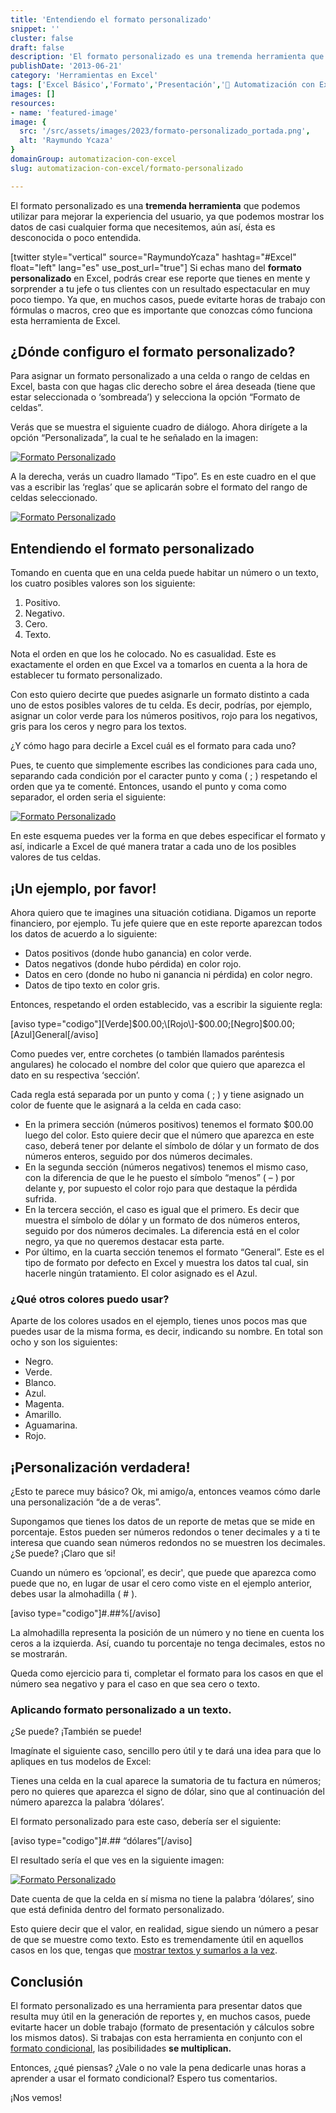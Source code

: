 ```yaml
---
title: 'Entendiendo el formato personalizado'
snippet: ''
cluster: false
draft: false 
description: 'El formato personalizado es una tremenda herramienta que te conviene aprender a utilizar. Tómate unos minutos para entenderlo.'
publishDate: '2013-06-21'
category: 'Herramientas en Excel'
tags: ['Excel Básico','Formato','Presentación','🤖 Automatización con Excel']
images: []
resources: 
- name: 'featured-image'
image: {
  src: '/src/assets/images/2023/formato-personalizado_portada.png',
  alt: 'Raymundo Ycaza'
}
domainGroup: automatizacion-con-excel
slug: automatizacion-con-excel/formato-personalizado

---
```


El formato personalizado es una **tremenda herramienta** que podemos utilizar para mejorar la experiencia del usuario, ya que podemos mostrar los datos de casi cualquier forma que necesitemos, aún así, ésta es desconocida o poco entendida.

\[twitter style="vertical" source="RaymundoYcaza" hashtag="#Excel" float="left" lang="es" use_post_url="true"\] Si echas mano del **formato personalizado** en Excel, podrás crear ese reporte que tienes en mente y sorprender a tu jefe o tus clientes con un resultado espectacular en muy poco tiempo. Ya que, en muchos casos, puede evitarte horas de trabajo con fórmulas o macros, creo que es importante que conozcas cómo funciona esta herramienta de Excel.

## ¿Dónde configuro el formato personalizado?

Para asignar un formato personalizado a una celda o rango de celdas en Excel, basta con que hagas clic derecho sobre el área deseada (tiene que estar seleccionada o ‘sombreada’) y selecciona la opción “Formato de celdas”.

Verás que se muestra el siguiente cuadro de diálogo. Ahora dirígete a la opción “Personalizada”, la cual te he señalado en la imagen:

[![Formato Personalizado](images/formato-condicional-000061-300x254.jpg)](http://raymundoycaza.com/wp-content/uploads/formato-condicional-000061.jpg)

A la derecha, verás un cuadro llamado “Tipo”. Es en este cuadro en el que vas a escribir las ‘reglas’ que se aplicarán sobre el formato del rango de celdas seleccionado.

[![Formato Personalizado](images/formato-condicional-000062-300x254.jpg)](http://raymundoycaza.com/wp-content/uploads/formato-condicional-000062.jpg)

## Entendiendo el formato personalizado

Tomando en cuenta que en una celda puede habitar un número o un texto, los cuatro posibles valores son los siguiente:

1. Positivo.
2. Negativo.
3. Cero.
4. Texto.

Nota el orden en que los he colocado. No es casualidad. Este es exactamente el orden en que Excel va a tomarlos en cuenta a la hora de establecer tu formato personalizado.

Con esto quiero decirte que puedes asignarle un formato distinto a cada uno de estos posibles valores de tu celda. Es decir, podrías, por ejemplo, asignar un color verde para los números positivos, rojo para los negativos, gris para los ceros y negro para los textos.

¿Y cómo hago para decirle a Excel cuál es el formato para cada uno?

Pues, te cuento que simplemente escribes las condiciones para cada uno, separando cada condición por el caracter punto y coma ( ; ) respetando el orden que ya te comenté. Entonces, usando el punto y coma como separador, el orden seria el siguiente:

[![Formato Personalizado](images/formato-personalizado_diagrama-600x37.png)](http://raymundoycaza.com/wp-content/uploads/formato-personalizado_diagrama.png)

En este esquema puedes ver la forma en que debes especificar el formato y así, indicarle a Excel de qué manera tratar a cada uno de los posibles valores de tus celdas.

## ¡Un ejemplo, por favor!

Ahora quiero que te imagines una situación cotidiana. Digamos un reporte financiero, por ejemplo. Tu jefe quiere que en este reporte aparezcan todos los datos de acuerdo a lo siguiente:

- Datos positivos (donde hubo ganancia) en color verde.
- Datos negativos (donde hubo pérdida) en color rojo.
- Datos en cero (donde no hubo ni ganancia ni pérdida) en color negro.
- Datos de tipo texto en color gris.

Entonces, respetando el orden establecido, vas a escribir la siguiente regla:

\[aviso type="codigo"\]\[Verde\]$00.00;\[Rojo\]-$00.00;\[Negro\]$00.00;\[Azul\]General\[/aviso\]

Como puedes ver, entre corchetes (o también llamados paréntesis angulares) he colocado el nombre del color que quiero que aparezca el dato en su respectiva ‘sección’.

Cada regla está separada por un punto y coma ( ; ) y tiene asignado un color de fuente que le asignará a la celda en cada caso:

- En la primera sección (números positivos) tenemos el formato $00.00 luego del color. Esto quiere decir que el número que aparezca en este caso, deberá tener por delante el símbolo de dólar y un formato de dos números enteros, seguido por dos números decimales.
- En la segunda sección (números negativos) tenemos el mismo caso, con la diferencia de que le he puesto el símbolo “menos” ( – ) por delante y, por supuesto el color rojo para que destaque la pérdida sufrida.
- En la tercera sección, el caso es igual que el primero. Es decir que muestra el símbolo de dólar y un formato de dos números enteros, seguido por dos números decimales. La diferencia está en el color negro, ya que no queremos destacar esta parte.
- Por último, en la cuarta sección tenemos el formato “General”. Este es el tipo de formato por defecto en Excel y muestra los datos tal cual, sin hacerle ningún tratamiento. El color asignado es el Azul.

### ¿Qué otros colores puedo usar?

Aparte de los colores usados en el ejemplo, tienes unos pocos mas que puedes usar de la misma forma, es decir, indicando su nombre. En total son ocho y son los siguientes:

- Negro.
- Verde.
- Blanco.
- Azul.
- Magenta.
- Amarillo.
- Aguamarina.
- Rojo.

## ¡Personalización verdadera!

¿Esto te parece muy básico? Ok, mi amigo/a, entonces veamos cómo darle una personalización “de a de veras”.

Supongamos que tienes los datos de un reporte de metas que se mide en porcentaje. Estos pueden ser números redondos o tener decimales y a ti te interesa que cuando sean números redondos no se muestren los decimales. ¿Se puede? ¡Claro que si!

Cuando un número es ‘opcional’, es decir', que puede que aparezca como puede que no, en lugar de usar el cero como viste en el ejemplo anterior, debes usar la almohadilla ( # ).

\[aviso type="codigo"\]#.##%\[/aviso\]

La almohadilla representa la posición de un número y no tiene en cuenta los ceros a la izquierda. Así, cuando tu porcentaje no tenga decimales, estos no se mostrarán.

Queda como ejercicio para ti, completar el formato para los casos en que el número sea negativo y para el caso en que sea cero o texto.

### Aplicando formato personalizado a un texto.

¿Se puede? ¡También se puede!

Imagínate el siguiente caso, sencillo pero útil y te dará una idea para que lo apliques en tus modelos de Excel:

Tienes una celda en la cual aparece la sumatoria de tu factura en números; pero no quieres que aparezca el signo de dólar, sino que al continuación del número aparezca la palabra ‘dólares’.

El formato personalizado para este caso, debería ser el siguiente:

\[aviso type="codigo"\]#.## “dólares”\[/aviso\]

El resultado sería el que ves en la siguiente imagen:

[![Formato Personalizado](images/formato-condicional-000063.jpg)](http://raymundoycaza.com/wp-content/uploads/formato-condicional-000063.jpg)

Date cuenta de que la celda en sí misma no tiene la palabra ‘dólares’, sino que está definida dentro del formato personalizado.

Esto quiere decir que el valor, en realidad, sigue siendo un número a pesar de que se muestre como texto. Esto es tremendamente útil en aquellos casos en los que, tengas que [mostrar textos y sumarlos a la vez](http://raymundoycaza.com/diferencia-de-fechas-en-excel/).

## Conclusión

El formato personalizado es una herramienta para presentar datos que resulta muy útil en la generación de reportes y, en muchos casos, puede evitarte hacer un doble trabajo (formato de presentación y cálculos sobre los mismos datos). Si trabajas con esta herramienta en conjunto con el [formato condicional](raymundoycaza.com/tag/formato-condicional/ "Formato condicional"), las posibilidades **se multiplican.**

Entonces, ¿qué piensas? ¿Vale o no vale la pena dedicarle unas horas a aprender a usar el formato condicional? Espero tus comentarios.

¡Nos vemos!
